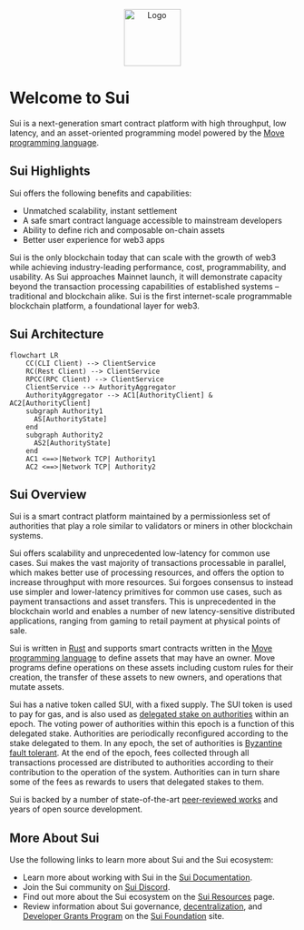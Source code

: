 <p align="center">
<img src="https://github.com/MystenLabs/sui/blob/main/doc/static/Sui_Icon_Brand.png" alt="Logo" width="100" height="100">
</p>

# Welcome to Sui

Sui is a next-generation smart contract platform with high throughput, low latency, and an asset-oriented programming model powered by the [Move programming language](https://github.com/MystenLabs/awesome-move).

## Sui Highlights

Sui offers the following benefits and capabilities:

 * Unmatched scalability, instant settlement
 * A safe smart contract language accessible to mainstream developers
 * Ability to define rich and composable on-chain assets
 * Better user experience for web3 apps

Sui is the only blockchain today that can scale with the growth of web3 while achieving industry-leading performance, cost, programmability, and usability. As Sui approaches Mainnet launch, it will demonstrate capacity beyond the transaction processing capabilities of established systems – traditional and blockchain alike. Sui is the first internet-scale programmable blockchain platform, a foundational layer for web3.

## Sui Architecture

```mermaid
flowchart LR
    CC(CLI Client) --> ClientService
    RC(Rest Client) --> ClientService
    RPCC(RPC Client) --> ClientService
    ClientService --> AuthorityAggregator
    AuthorityAggregator --> AC1[AuthorityClient] & AC2[AuthorityClient]
    subgraph Authority1
      AS[AuthorityState]
    end
    subgraph Authority2
      AS2[AuthorityState]
    end
    AC1 <==>|Network TCP| Authority1
    AC2 <==>|Network TCP| Authority2
```

## Sui Overview

Sui is a smart contract platform maintained by a permissionless set of authorities that play a role similar to validators or miners in other blockchain systems.

Sui offers scalability and unprecedented low-latency for common use cases. Sui makes the vast majority of transactions processable in parallel, which makes better use of processing resources, and offers the option to increase throughput with more resources. Sui forgoes consensus to instead use simpler and lower-latency primitives for common use cases, such as payment transactions and asset transfers. This is unprecedented in the blockchain world and enables a number of new latency-sensitive distributed applications, ranging from gaming to retail payment at physical points of sale.

Sui is written in [Rust](https://www.rust-lang.org) and supports smart contracts written in the [Move programming language](https://github.com/move-language/move) to define assets that may have an owner. Move programs define operations on these assets including custom rules for their creation, the transfer of these assets to new owners, and operations that mutate assets.

Sui has a native token called SUI, with a fixed supply. The SUI token is used to pay for gas, and is also used as [delegated stake on authorities](https://learn.bybit.com/blockchain/delegated-proof-of-stake-dpos/) within an epoch. The voting power of authorities within this epoch is a function of this delegated stake. Authorities are periodically reconfigured according to the stake delegated to them. In any epoch, the set of authorities is [Byzantine fault tolerant](https://pmg.csail.mit.edu/papers/osdi99.pdf). At the end of the epoch, fees collected through all transactions processed are distributed to authorities according to their contribution to the operation of the system. Authorities can in turn share some of the fees as rewards to users that delegated stakes to them.

Sui is backed by a number of state-of-the-art [peer-reviewed works](https://github.com/MystenLabs/sui/blob/main/doc/src/contribute/research-papers.md) and years of open source development.

## More About Sui

Use the following links to learn more about Sui and the Sui ecosystem:

 * Learn more about working with Sui in the [Sui Documentation](doc/src/learn/index.md).
 * Join the Sui community on [Sui Discord](https://discord.gg/sui).
 * Find out more about the Sui ecosystem on the [Sui Resources](https://sui.io/resources/) page.
 * Review information about Sui governance, [decentralization](https://suifoundation.org/decentralization), and [Developer Grants Program](https://suifoundation.org/#grants) on the [Sui Foundation](https://suifoundation.org/) site.
